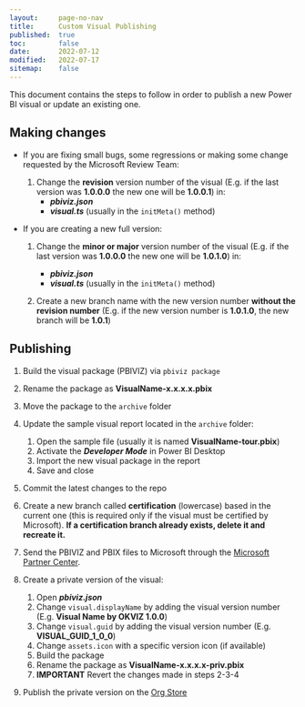 ```yaml
---
layout:     page-no-nav
title:      Custom Visual Publishing
published:  true
toc:        false
date:       2022-07-12
modified:   2022-07-17
sitemap:    false
---
```


This document contains the steps to follow in order to publish a new Power BI visual or update an existing one.

## Making changes

- If you are fixing small bugs, some regressions or making some change requested by the Microsoft Review Team:

    1. Change the **revision** version number of the visual (E.g. if the last version was **1.0.0.0** the new one will be **1.0.0.1**) in:
        - ***pbiviz.json***
        - ***visual.ts*** (usually in the `initMeta()` method)

- If you are creating a new full version: 

    1. Change the **minor or major**  version number of the visual (E.g. if the last version was **1.0.0.0** the new one will be **1.0.1.0**) in:
        - ***pbiviz.json***
        - ***visual.ts*** (usually in the `initMeta()` method)

    2. Create a new branch name with the new version number **without the revision number** (E.g. if the new version number is **1.0.1.0**, the new branch will be **1.0.1**)   


## Publishing

1. Build the visual package (PBIVIZ) via `pbiviz package`
2. Rename the package as **VisualName-x.x.x.x.pbix**
3. Move the package to the `archive` folder
4. Update the sample visual report located in the `archive` folder:
    1. Open the sample file (usually it is named **VisualName-tour.pbix**)
    2. Activate the ***Developer Mode*** in Power BI Desktop
    3. Import the new visual package in the report
    4. Save and close

5. Commit the latest changes to the repo

6. Create a new branch called **certification** (lowercase) based in the current one (this is required only if the visual must be certified by Microsoft). **If a certification branch already exists, delete it and recreate it.**

7. Send the PBIVIZ and PBIX files to Microsoft through the [Microsoft Partner Center](https://partner.microsoft.com/en-us/dashboard/commercial-marketplace/overview).

8. Create a private version of the visual:
    1. Open ***pbiviz.json***
    2. Change `visual.displayName` by adding the visual version number (E.g. **Visual Name by OKVIZ 1.0.0**)
    3. Change `visual.guid` by adding the visual version number (E.g. **VISUAL_GUID_1_0_0**)
    4. Change `assets.icon` with a specific version icon (if available)
    5. Build the package
    6. Rename the package as **VisualName-x.x.x.x-priv.pbix**
    7. **IMPORTANT** Revert the changes made in steps 2-3-4

9. Publish the private version on the [Org Store](https://app.powerbi.com/admin-portal/organizationVisuals)
